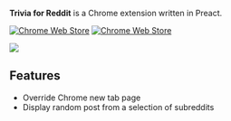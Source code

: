 **Trivia for Reddit** is a Chrome extension written in Preact.

[![Chrome Web Store](https://img.shields.io/chrome-web-store/v/obolamlakdealmajpalhcccpoificegl.svg?style=flat-square)]()
[![Chrome Web Store](https://img.shields.io/chrome-web-store/d/obolamlakdealmajpalhcccpoificegl.svg?style=flat-square)]()

![][preview]

## Features

- Override Chrome new tab page
- Display random post from a selection of subreddits

[preview]: https://github.com/pioug/trivia-reddit/blob/master/store/screenshot-1.png
